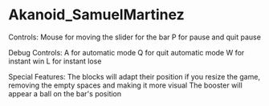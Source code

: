 # Akanoid_SamuelMartinez

Controls:
Mouse for moving the slider for the bar 
P for pause and quit pause 

Debug Controls:
A for automatic mode 
Q for quit automatic mode
W for instant win 
L for instant lose 

Special Features: 
The blocks will adapt their position if you resize the game, removing the empty spaces and making it more visual
The booster will appear a ball on the bar's position 
